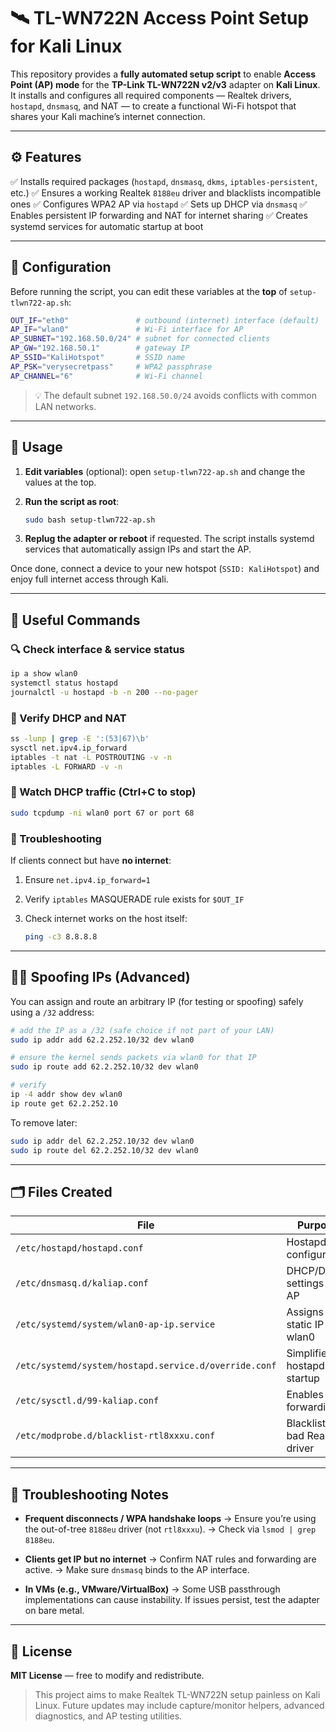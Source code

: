 # 🛰️ TL-WN722N Access Point Setup for Kali Linux

This repository provides a **fully automated setup script** to enable **Access Point (AP) mode** for the **TP-Link TL-WN722N v2/v3** adapter on **Kali Linux**.
It installs and configures all required components — Realtek drivers, `hostapd`, `dnsmasq`, and NAT — to create a functional Wi-Fi hotspot that shares your Kali machine’s internet connection.

---

## ⚙️ Features

✅ Installs required packages (`hostapd`, `dnsmasq`, `dkms`, `iptables-persistent`, etc.)
✅ Ensures a working Realtek `8188eu` driver and blacklists incompatible ones
✅ Configures WPA2 AP via `hostapd`
✅ Sets up DHCP via `dnsmasq`
✅ Enables persistent IP forwarding and NAT for internet sharing
✅ Creates systemd services for automatic startup at boot

---

## 🧩 Configuration

Before running the script, you can edit these variables at the **top** of `setup-tlwn722-ap.sh`:

```bash
OUT_IF="eth0"               # outbound (internet) interface (default)
AP_IF="wlan0"               # Wi-Fi interface for AP
AP_SUBNET="192.168.50.0/24" # subnet for connected clients
AP_GW="192.168.50.1"        # gateway IP
AP_SSID="KaliHotspot"       # SSID name
AP_PSK="verysecretpass"     # WPA2 passphrase
AP_CHANNEL="6"              # Wi-Fi channel
```

> 💡 The default subnet `192.168.50.0/24` avoids conflicts with common LAN networks.

---

## 🚀 Usage

1. **Edit variables** (optional): open `setup-tlwn722-ap.sh` and change the values at the top.
2. **Run the script as root**:

   ```bash
   sudo bash setup-tlwn722-ap.sh
   ```
3. **Replug the adapter or reboot** if requested.
   The script installs systemd services that automatically assign IPs and start the AP.

Once done, connect a device to your new hotspot (`SSID: KaliHotspot`) and enjoy full internet access through Kali.

---

## 🧠 Useful Commands

### 🔍 Check interface & service status

```bash
ip a show wlan0
systemctl status hostapd
journalctl -u hostapd -b -n 200 --no-pager
```

### 📡 Verify DHCP and NAT

```bash
ss -lunp | grep -E ':(53|67)\b'
sysctl net.ipv4.ip_forward
iptables -t nat -L POSTROUTING -v -n
iptables -L FORWARD -v -n
```

### 🧾 Watch DHCP traffic (Ctrl+C to stop)

```bash
sudo tcpdump -ni wlan0 port 67 or port 68
```

### 🧰 Troubleshooting

If clients connect but have **no internet**:

1. Ensure `net.ipv4.ip_forward=1`
2. Verify `iptables` MASQUERADE rule exists for `$OUT_IF`
3. Check internet works on the host itself:

   ```bash
   ping -c3 8.8.8.8
   ```

---

## 🕵️‍♂️ Spoofing IPs (Advanced)

You can assign and route an arbitrary IP (for testing or spoofing) safely using a `/32` address:

```bash
# add the IP as a /32 (safe choice if not part of your LAN)
sudo ip addr add 62.2.252.10/32 dev wlan0

# ensure the kernel sends packets via wlan0 for that IP
sudo ip route add 62.2.252.10/32 dev wlan0

# verify
ip -4 addr show dev wlan0
ip route get 62.2.252.10
```

To remove later:

```bash
sudo ip addr del 62.2.252.10/32 dev wlan0
sudo ip route del 62.2.252.10/32 dev wlan0
```

---

## 🗂️ Files Created

| File                                                  | Purpose                       |
| ----------------------------------------------------- | ----------------------------- |
| `/etc/hostapd/hostapd.conf`                           | Hostapd configuration         |
| `/etc/dnsmasq.d/kaliap.conf`                          | DHCP/DNS settings for AP      |
| `/etc/systemd/system/wlan0-ap-ip.service`             | Assigns static IP to wlan0    |
| `/etc/systemd/system/hostapd.service.d/override.conf` | Simplified hostapd startup    |
| `/etc/sysctl.d/99-kaliap.conf`                        | Enables IP forwarding         |
| `/etc/modprobe.d/blacklist-rtl8xxxu.conf`             | Blacklists bad Realtek driver |

---

## 🧩 Troubleshooting Notes

* **Frequent disconnects / WPA handshake loops**
  → Ensure you’re using the out-of-tree `8188eu` driver (not `rtl8xxxu`).
  → Check via `lsmod | grep 8188eu`.

* **Clients get IP but no internet**
  → Confirm NAT rules and forwarding are active.
  → Make sure `dnsmasq` binds to the AP interface.

* **In VMs (e.g., VMware/VirtualBox)**
  → Some USB passthrough implementations can cause instability.
  If issues persist, test the adapter on bare metal.

---

## 🧾 License

**MIT License** — free to modify and redistribute.

> This project aims to make Realtek TL-WN722N setup painless on Kali Linux.
> Future updates may include capture/monitor helpers, advanced diagnostics, and AP testing utilities.

